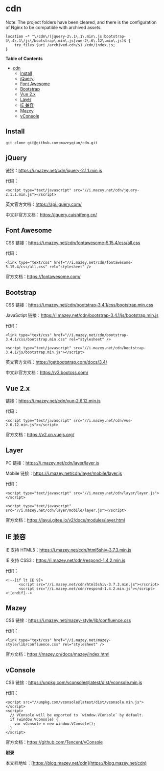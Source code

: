# cdn

Note: The project folders have been cleared, and there is the configuration of Nginx to be compatible with archived assets.

```
location ~* ^\/cdn\/(jquery-2\.1\.1\.min\.js|bootstrap-3\.4\.1\/js\/bootstrap\.min\.js|vue-2\.6\.12\.min\.js)$ {
    try_files $uri /archived-cdn/$1 /cdn/index.js;
}
```

**Table of Contents**

- [cdn](#cdn)
  - [Install](#install)
  - [jQuery](#jquery)
  - [Font Awesome](#font-awesome)
  - [Bootstrap](#bootstrap)
  - [Vue 2.x](#vue-2x)
  - [Layer](#layer)
  - [IE 兼容](#ie-兼容)
  - [Mazey](#mazey)
  - [vConsole](#vconsole)

## Install

```
git clone git@github.com:mazeyqian/cdn.git
```

## jQuery

链接：https://i.mazey.net/cdn/jquery-2.1.1.min.js

代码：

```
<script type="text/javascript" src="//i.mazey.net/cdn/jquery-2.1.1.min.js"></script>
```

英文官方文档：https://api.jquery.com/

中文非官方文档：https://jquery.cuishifeng.cn/

## Font Awesome

CSS 链接：https://i.mazey.net/cdn/fontawesome-5.15.4/css/all.css

代码：

```
<link type="text/css" href="//i.mazey.net/cdn/fontawesome-5.15.4/css/all.css" rel="stylesheet" />
```

官方文档：https://fontawesome.com/

## Bootstrap

CSS 链接：https://i.mazey.net/cdn/bootstrap-3.4.1/css/bootstrap.min.css

JavaSctipt 链接：https://i.mazey.net/cdn/bootstrap-3.4.1/js/bootstrap.min.js

代码：

```
<link type="text/css" href="//i.mazey.net/cdn/bootstrap-3.4.1/css/bootstrap.min.css" rel="stylesheet" />

<script type="text/javascript" src="//i.mazey.net/cdn/bootstrap-3.4.1/js/bootstrap.min.js"></script>
```

英文官方文档：https://getbootstrap.com/docs/3.4/

中文非官方文档：https://v3.bootcss.com/

## Vue 2.x

链接：https://i.mazey.net/cdn/vue-2.6.12.min.js

代码：

```
<script type="text/javascript" src="//i.mazey.net/cdn/vue-2.6.12.min.js"></script>
```

官方文档：https://v2.cn.vuejs.org/

## Layer

PC 链接：https://i.mazey.net/cdn/layer/layer.js

Mobile 链接：https://i.mazey.net/cdn/layer/mobile/layer.js

代码：

```
<script type="text/javascript" src="//i.mazey.net/cdn/layer/layer.js"></script>

<script type="text/javascript" src="//i.mazey.net/cdn/layer/mobile/layer.js"></script>
```

官方文档：https://layui.gitee.io/v2/docs/modules/layer.html

## IE 兼容

IE 支持 HTML5：https://i.mazey.net/cdn/html5shiv-3.7.3.min.js

IE 支持 CSS3：https://i.mazey.net/cdn/respond-1.4.2.min.js

代码：

```
<!--[if lt IE 9]>
      <script src="//i.mazey.net/cdn/html5shiv-3.7.3.min.js"></script>
      <script src="//i.mazey.net/cdn/respond-1.4.2.min.js"></script>
<![endif]-->
```

## Mazey

CSS 链接：https://i.mazey.net/mazey-style/lib/confluence.css

代码：

```
<link type="text/css" href="//i.mazey.net/mazey-style/lib/confluence.css" rel="stylesheet" />
```

官方文档：https://mazey.cn/docs/mazey/index.html

## vConsole

CSS 链接：https://unpkg.com/vconsole@latest/dist/vconsole.min.js

代码：

```
<script src="//unpkg.com/vconsole@latest/dist/vconsole.min.js"></script>
<script>
  // VConsole will be exported to `window.VConsole` by default.
  if (window.VConsole) {
    var vConsole = new window.VConsole();
  }
</script>
```

官方文档：https://github.com/Tencent/vConsole

**附录**

本文档地址：[https://blog.mazey.net/cdn](https://blog.mazey.net/cdn)
